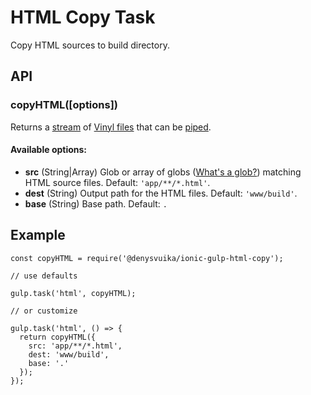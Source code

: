 # HTML Copy Task
Copy HTML sources to build directory.

## API

### copyHTML([options])

Returns a [stream](http://nodejs.org/api/stream.html) of [Vinyl files](https://github.com/wearefractal/vinyl-fs)
that can be [piped](http://nodejs.org/api/stream.html#stream_readable_pipe_destination_options).

#### Available options:

- **src** (String|Array) Glob or array of globs ([What's a glob?](https://github.com/isaacs/node-glob#glob-primer)) matching HTML source files. Default: `'app/**/*.html'`.
- **dest** (String) Output path for the HTML files. Default: `'www/build'`.
- **base** (String) Base path. Default: `.`

## Example

```
const copyHTML = require('@denysvuika/ionic-gulp-html-copy');

// use defaults

gulp.task('html', copyHTML);

// or customize

gulp.task('html', () => {
  return copyHTML({
    src: 'app/**/*.html',
    dest: 'www/build',
    base: '.'
  });
});
```
